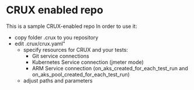 # CRUX enabled repo

This is a sample CRUX-enabled repo
In order to use it:
- copy folder .crux to you repository
- edit .crux/crux.yaml"
    - specify resources for CRUX and your tests:
        - Git service connections
        - Kubernetes Service connection (jmeter mode)
        - ARM Service connection (on_aks_created_for_each_test_run and on_aks_pool_created_for_each_test_run)
    - adjust paths and parameters 
